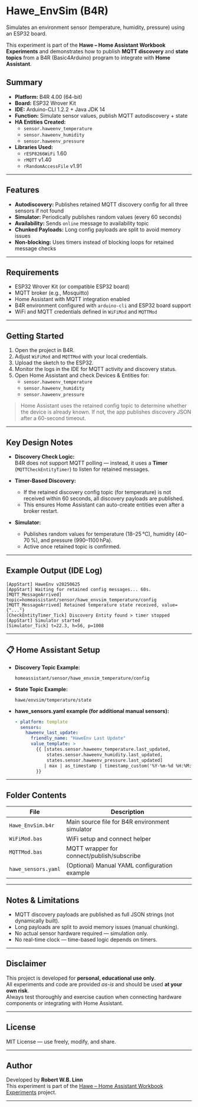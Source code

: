 # Hawe_EnvSim (B4R)

Simulates an environment sensor (temperature, humidity, pressure) using an ESP32 board.

This experiment is part of the **Hawe – Home Assistant Workbook Experiments** and demonstrates how to publish **MQTT discovery** and **state topics** from a B4R (Basic4Arduino) program to integrate with **Home Assistant**.

## Summary

- **Platform:** B4R 4.00 (64-bit)
- **Board:** ESP32 Wrover Kit
- **IDE:** Arduino-CLI 1.2.2 + Java JDK 14
- **Function:** Simulate sensor values, publish MQTT autodiscovery + state
- **HA Entities Created:**
  - `sensor.haweenv_temperature`
  - `sensor.haweenv_humidity`
  - `sensor.haweenv_pressure`
- **Libraries Used:**
  - `rESP8266WiFi` 1.60
  - `rMQTT` v1.40
  - `rRandomAccessFile` v1.91

---

## Features

- **Autodiscovery:** Publishes retained MQTT discovery config for all three sensors if not found
- **Simulator:** Periodically publishes random values (every 60 seconds)
- **Availability:** Sends `online` message to availability topic
- **Chunked Payloads:** Long config payloads are split to avoid memory issues
- **Non-blocking:** Uses timers instead of blocking loops for retained message checks

---

## Requirements

- ESP32 Wrover Kit (or compatible ESP32 board)
- MQTT broker (e.g., Mosquitto)
- Home Assistant with MQTT integration enabled
- B4R environment configured with `arduino-cli` and ESP32 board support
- WiFi and MQTT credentials defined in `WiFiMod` and `MQTTMod`

---

## Getting Started

1. Open the project in B4R.
2. Adjust `WiFiMod` and `MQTTMod` with your local credentials.
3. Upload the sketch to the ESP32.
4. Monitor the logs in the IDE for MQTT activity and discovery status.
5. Open Home Assistant and check Devices & Entities for:
   - `sensor.haweenv_temperature`
   - `sensor.haweenv_humidity`
   - `sensor.haweenv_pressure`

> Home Assistant uses the retained config topic to determine whether the device is already known. If not, the app publishes discovery JSON after a 60-second timeout.

---

## Key Design Notes

- **Discovery Check Logic:**  
  B4R does not support MQTT polling — instead, it uses a **Timer** (`MQTTCheckEntityTimer`) to listen for retained messages.

- **Timer-Based Discovery:**  
  - If the retained discovery config topic (for temperature) is not received within 60 seconds, all discovery payloads are published.
  - This ensures Home Assistant can auto-create entities even after a broker restart.

- **Simulator:**  
  - Publishes random values for temperature (18–25 °C), humidity (40–70 %), and pressure (990–1100 hPa).
  - Active once retained topic is confirmed.

---

## Example Output (IDE Log)

```text
[AppStart] HaweEnv v20250625
[AppStart] Waiting for retained config messages... 60s.
[MQTT_MessageArrived] topic=homeassistant/sensor/hawe_envsim_temperature/config
[MQTT_MessageArrived] Retained temperature state received, value={"..."}
[CheckEntityTimer_Tick] Discovery Entity found > timer stopped
[AppStart] Simulator started
[Simulator_Tick] t=22.3, h=56, p=1008
```

---

## 📋 Home Assistant Setup

- **Discovery Topic Example:**
  ```
  homeassistant/sensor/hawe_envsim_temperature/config
  ```

- **State Topic Example:**
  ```
  hawe/envsim/temperature/state
  ```

- **hawe_sensors.yaml example (for additional manual sensors):**
  ```yaml
  - platform: template
    sensors:
      haweenv_last_update:
        friendly_name: "HaweEnv Last Update"
        value_template: >
          {{ [states.sensor.haweenv_temperature.last_updated,
              states.sensor.haweenv_humidity.last_updated,
              states.sensor.haweenv_pressure.last_updated]
             | max | as_timestamp | timestamp_custom('%Y-%m-%d %H:%M:%S', true)
          }}
  ```

---

## Folder Contents

| File                      | Description                                   |
|---------------------------|-----------------------------------------------|
| `Hawe_EnvSim.b4r`         | Main source file for B4R environment simulator |
| `WiFiMod.bas`             | WiFi setup and connect helper                 |
| `MQTTMod.bas`             | MQTT wrapper for connect/publish/subscribe    |
| `hawe_sensors.yaml`       | (Optional) Manual YAML configuration example  |

---

## Notes & Limitations

- MQTT discovery payloads are published as full JSON strings (not dynamically built).
- Long payloads are split to avoid memory issues (manual chunking).
- No actual sensor hardware required — simulation only.
- No real-time clock — time-based logic depends on timers.

---

## Disclaimer

This project is developed for **personal, educational use only**.  
All experiments and code are provided _as-is_ and should be used **at your own risk**.  
Always test thoroughly and exercise caution when connecting hardware components or integrating with Home Assistant.

---

## License

MIT License — use freely, modify, and share.

---

## Author

Developed by **Robert W.B. Linn**  
This experiment is part of the [Hawe – Home Assistant Workbook Experiments](https://github.com/rwbl/Home-Assistant-Workbook-Experiments) project.

---


